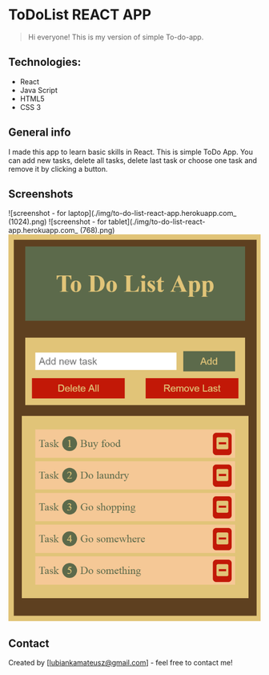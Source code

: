 # ToDoList REACT APP
> Hi everyone! This is my version of simple To-do-app. 

## Technologies:
* React
* Java Script
* HTML5
* CSS 3

## General info
I made this app to learn basic skills in React. 
This is simple ToDo App. You can add new tasks, delete all tasks, delete last task or choose one task and remove it by clicking a button.

## Screenshots
![screenshot - for laptop](./img/to-do-list-react-app.herokuapp.com_ (1024).png)
![screenshot - for tablet](./img/to-do-list-react-app.herokuapp.com_ (768).png)
![screenshot - for mobile](./img/to-do-list-react-app.herokuapp.com_(375).png)

## Contact
Created by [lubiankamateusz@gmail.com] - feel free to contact me!